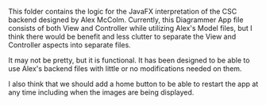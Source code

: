 This folder contains the logic for the JavaFX interpretation of the
CSC backend designed by Alex McColm. Currently, this Diagrammer App file consists
of both View and Controller while utilizing Alex's Model files, but 
I think there would be benefit and less clutter to separate the View
and Controller aspects into separate files.
 
It may not be pretty, but it is functional. It has been designed to be 
able to use Alex's backend files with little or no modifications needed
on them.
  
I also think that we should add a home button to be able to restart the app at 
any time including when the images are being displayed.
